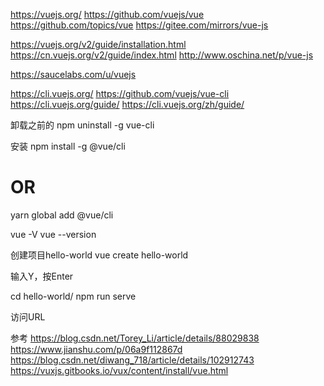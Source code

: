https://vuejs.org/
https://github.com/vuejs/vue
https://github.com/topics/vue
https://gitee.com/mirrors/vue-js



https://vuejs.org/v2/guide/installation.html
https://cn.vuejs.org/v2/guide/index.html
http://www.oschina.net/p/vue-js

https://saucelabs.com/u/vuejs



https://cli.vuejs.org/
https://github.com/vuejs/vue-cli
https://cli.vuejs.org/guide/
https://cli.vuejs.org/zh/guide/

卸载之前的
npm uninstall -g vue-cli

安装
npm install -g @vue/cli
# OR
yarn global add @vue/cli

vue -V
vue --version




创建项目hello-world
vue create hello-world

输入Y，按Enter

cd hello-world/
npm run serve

访问URL


参考
https://blog.csdn.net/Torey_Li/article/details/88029838
https://www.jianshu.com/p/06a9f112867d
https://blog.csdn.net/diwang_718/article/details/102912743
https://vuxjs.gitbooks.io/vux/content/install/vue.html
